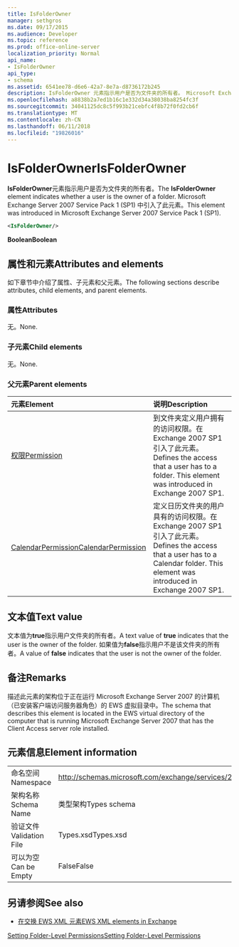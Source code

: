 ```yaml
---
title: IsFolderOwner
manager: sethgros
ms.date: 09/17/2015
ms.audience: Developer
ms.topic: reference
ms.prod: office-online-server
localization_priority: Normal
api_name:
- IsFolderOwner
api_type:
- schema
ms.assetid: 6541ee78-d6e6-42a7-8e7a-d8736172b245
description: IsFolderOwner 元素指示用户是否为文件夹的所有者。 Microsoft Exchange Server 2007 Service Pack 1 (SP1) 中引入了此元素。
ms.openlocfilehash: a8838b2a7ed1b16c1e332d34a38038ba8254fc3f
ms.sourcegitcommit: 34041125dc8c5f993b21cebfc4f8b72f0fd2cb6f
ms.translationtype: MT
ms.contentlocale: zh-CN
ms.lasthandoff: 06/11/2018
ms.locfileid: "19826016"
---
```

# <a name="isfolderowner"></a><span data-ttu-id="97263-104">IsFolderOwner</span><span class="sxs-lookup"><span data-stu-id="97263-104">IsFolderOwner</span></span>

<span data-ttu-id="97263-105">**IsFolderOwner**元素指示用户是否为文件夹的所有者。</span><span class="sxs-lookup"><span data-stu-id="97263-105">The **IsFolderOwner** element indicates whether a user is the owner of a folder.</span></span> <span data-ttu-id="97263-106">Microsoft Exchange Server 2007 Service Pack 1 (SP1) 中引入了此元素。</span><span class="sxs-lookup"><span data-stu-id="97263-106">This element was introduced in Microsoft Exchange Server 2007 Service Pack 1 (SP1).</span></span> 
  
```xml
<IsFolderOwner/>
```

 <span data-ttu-id="97263-107">**Boolean**</span><span class="sxs-lookup"><span data-stu-id="97263-107">**Boolean**</span></span>
## <a name="attributes-and-elements"></a><span data-ttu-id="97263-108">属性和元素</span><span class="sxs-lookup"><span data-stu-id="97263-108">Attributes and elements</span></span>

<span data-ttu-id="97263-109">如下章节中介绍了属性、子元素和父元素。</span><span class="sxs-lookup"><span data-stu-id="97263-109">The following sections describe attributes, child elements, and parent elements.</span></span>
  
### <a name="attributes"></a><span data-ttu-id="97263-110">属性</span><span class="sxs-lookup"><span data-stu-id="97263-110">Attributes</span></span>

<span data-ttu-id="97263-111">无。</span><span class="sxs-lookup"><span data-stu-id="97263-111">None.</span></span>
  
### <a name="child-elements"></a><span data-ttu-id="97263-112">子元素</span><span class="sxs-lookup"><span data-stu-id="97263-112">Child elements</span></span>

<span data-ttu-id="97263-113">无。</span><span class="sxs-lookup"><span data-stu-id="97263-113">None.</span></span>
  
### <a name="parent-elements"></a><span data-ttu-id="97263-114">父元素</span><span class="sxs-lookup"><span data-stu-id="97263-114">Parent elements</span></span>

|<span data-ttu-id="97263-115">**元素**</span><span class="sxs-lookup"><span data-stu-id="97263-115">**Element**</span></span>|<span data-ttu-id="97263-116">**说明**</span><span class="sxs-lookup"><span data-stu-id="97263-116">**Description**</span></span>|
|:-----|:-----|
|[<span data-ttu-id="97263-117">权限</span><span class="sxs-lookup"><span data-stu-id="97263-117">Permission</span></span>](permission.md) <br/> |<span data-ttu-id="97263-p103">到文件夹定义用户拥有的访问权限。在 Exchange 2007 SP1 引入了此元素。</span><span class="sxs-lookup"><span data-stu-id="97263-p103">Defines the access that a user has to a folder. This element was introduced in Exchange 2007 SP1.</span></span>  <br/> |
|[<span data-ttu-id="97263-120">CalendarPermission</span><span class="sxs-lookup"><span data-stu-id="97263-120">CalendarPermission</span></span>](calendarpermission.md) <br/> |<span data-ttu-id="97263-p104">定义日历文件夹的用户具有的访问权限。在 Exchange 2007 SP1 引入了此元素。</span><span class="sxs-lookup"><span data-stu-id="97263-p104">Defines the access that a user has to a Calendar folder. This element was introduced in Exchange 2007 SP1.</span></span>  <br/> |
   
## <a name="text-value"></a><span data-ttu-id="97263-123">文本值</span><span class="sxs-lookup"><span data-stu-id="97263-123">Text value</span></span>

<span data-ttu-id="97263-124">文本值为**true**指示用户文件夹的所有者。</span><span class="sxs-lookup"><span data-stu-id="97263-124">A text value of **true** indicates that the user is the owner of the folder.</span></span> <span data-ttu-id="97263-125">如果值为**false**指示用户不是该文件夹的所有者。</span><span class="sxs-lookup"><span data-stu-id="97263-125">A value of **false** indicates that the user is not the owner of the folder.</span></span> 
  
## <a name="remarks"></a><span data-ttu-id="97263-126">备注</span><span class="sxs-lookup"><span data-stu-id="97263-126">Remarks</span></span>

<span data-ttu-id="97263-127">描述此元素的架构位于正在运行 Microsoft Exchange Server 2007 的计算机（已安装客户端访问服务器角色）的 EWS 虚拟目录中。</span><span class="sxs-lookup"><span data-stu-id="97263-127">The schema that describes this element is located in the EWS virtual directory of the computer that is running Microsoft Exchange Server 2007 that has the Client Access server role installed.</span></span>
  
## <a name="element-information"></a><span data-ttu-id="97263-128">元素信息</span><span class="sxs-lookup"><span data-stu-id="97263-128">Element information</span></span>

|||
|:-----|:-----|
|<span data-ttu-id="97263-129">命名空间</span><span class="sxs-lookup"><span data-stu-id="97263-129">Namespace</span></span>  <br/> |http://schemas.microsoft.com/exchange/services/2006/types  <br/> |
|<span data-ttu-id="97263-130">架构名称</span><span class="sxs-lookup"><span data-stu-id="97263-130">Schema Name</span></span>  <br/> |<span data-ttu-id="97263-131">类型架构</span><span class="sxs-lookup"><span data-stu-id="97263-131">Types schema</span></span>  <br/> |
|<span data-ttu-id="97263-132">验证文件</span><span class="sxs-lookup"><span data-stu-id="97263-132">Validation File</span></span>  <br/> |<span data-ttu-id="97263-133">Types.xsd</span><span class="sxs-lookup"><span data-stu-id="97263-133">Types.xsd</span></span>  <br/> |
|<span data-ttu-id="97263-134">可以为空</span><span class="sxs-lookup"><span data-stu-id="97263-134">Can be Empty</span></span>  <br/> |<span data-ttu-id="97263-135">False</span><span class="sxs-lookup"><span data-stu-id="97263-135">False</span></span>  <br/> |
   
## <a name="see-also"></a><span data-ttu-id="97263-136">另请参阅</span><span class="sxs-lookup"><span data-stu-id="97263-136">See also</span></span>



- [<span data-ttu-id="97263-137">在交换 EWS XML 元素</span><span class="sxs-lookup"><span data-stu-id="97263-137">EWS XML elements in Exchange</span></span>](ews-xml-elements-in-exchange.md)


[<span data-ttu-id="97263-138">Setting Folder-Level Permissions</span><span class="sxs-lookup"><span data-stu-id="97263-138">Setting Folder-Level Permissions</span></span>](http://msdn.microsoft.com/library/c7530e86-5112-401c-b10a-9c054ae59f07%28Office.15%29.aspx)

